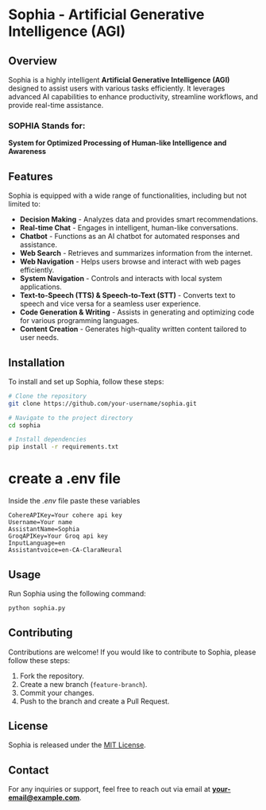 # Sophia - Artificial Generative Intelligence (AGI)

## Overview
Sophia is a highly intelligent **Artificial Generative Intelligence (AGI)** designed to assist users with various tasks efficiently. It leverages advanced AI capabilities to enhance productivity, streamline workflows, and provide real-time assistance.

### **SOPHIA Stands for:**
**System for Optimized Processing of Human-like Intelligence and Awareness**

## Features
Sophia is equipped with a wide range of functionalities, including but not limited to:

- **Decision Making** - Analyzes data and provides smart recommendations.
- **Real-time Chat** - Engages in intelligent, human-like conversations.
- **Chatbot** - Functions as an AI chatbot for automated responses and assistance.
- **Web Search** - Retrieves and summarizes information from the internet.
- **Web Navigation** - Helps users browse and interact with web pages efficiently.
- **System Navigation** - Controls and interacts with local system applications.
- **Text-to-Speech (TTS) & Speech-to-Text (STT)** - Converts text to speech and vice versa for a seamless user experience.
- **Code Generation & Writing** - Assists in generating and optimizing code for various programming languages.
- **Content Creation** - Generates high-quality written content tailored to user needs.

## Installation
To install and set up Sophia, follow these steps:

```sh
# Clone the repository
git clone https://github.com/your-username/sophia.git

# Navigate to the project directory
cd sophia

# Install dependencies
pip install -r requirements.txt
```

# create a .env file
Inside the *.env* file paste these variables
```
CohereAPIKey=Your cohere api key
Username=Your name
AssistantName=Sophia
GroqAPIKey=Your Groq api key
InputLanguage=en
Assistantvoice=en-CA-ClaraNeural 
```

## Usage
Run Sophia using the following command:
```sh
python sophia.py
```

## Contributing
Contributions are welcome! If you would like to contribute to Sophia, please follow these steps:
1. Fork the repository.
2. Create a new branch (`feature-branch`).
3. Commit your changes.
4. Push to the branch and create a Pull Request.

## License
Sophia is released under the [MIT License](LICENSE).

## Contact
For any inquiries or support, feel free to reach out via email at **your-email@example.com**.

